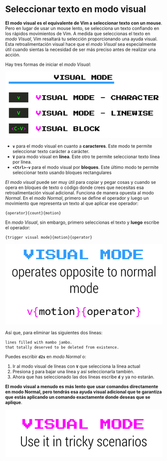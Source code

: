 # Seleccionar texto en modo visual

**El modo visual es el equivalente de Vim a seleccionar texto con un mouse**. Pero en lugar de usar un mouse lento, se selecciona un texto confiando en los rápidos movimientos de Vim. A medida que seleccionas el texto en *modo Visual*, Vim resaltará tu selección proporcionando una ayuda visual. Esta retroalimentación visual hace que el *modo Visual* sea especialmente útil cuando sientas la necesidad de ser más preciso antes de realizar una acción.

Hay tres formas de iniciar el *modo Visual*:

![Comandos de modo visual](./img/vim-visual-mode-commands.jpg)

- **`v`** para el modo visual en cuanto a **caracteres**. Este modo te permite seleccionar texto carácter a carácter.
- **`V`** para modo visual en **línea**. Este otro te permite seleccionar texto línea por línea.
- **`<Ctrl>-v`** para el modo visual por **bloques**. Este último modo te permite seleccionar texto usando bloques rectangulares

*El modo visual* puede ser muy útil para copiar y pegar cosas y cuando se opera en bloques de texto o código donde crees que necesitas esa retroalimentación visual adicional. Funciona de manera opuesta al modo *Normal*. En el *modo Normal*, primero se define el operador y luego un movimiento que representa un texto al que aplicar ese operador:

```text
{operator}{count}{motion}
```
En *modo Visual*, sin embargo, primero seleccionas el texto y **luego** escribe el operador:

```text
{trigger visual mode}{motion}{operator}
```
![El modo visual es opuesto al modo normal](./img/vim-visual-mode-opposite.jpg)

Así que, para eliminar las siguientes dos líneas:

```text
lines filled with mambo jambo.
that totally deserved to be deleted from existence.
```
Puedes escribir **`d2s`** en *modo Normal* o:

1. Ir al modo visual de líneas con **`V`** que selecciona la línea actual
2. Presiona **`j`** para bajar una línea y así seleccionarla también.
3. Ahora que has seleccionado las dos líneas escribe **`d`** y ya no estarán.

**El modo visual a menudo es más lento que usar comandos directamente en modo Normal, pero tendrás esa ayuda visual adicional que te garantiza que estás aplicando un comando exactamente donde deseas que se aplique**.

![Utiliza el modo Visual cuando te enfrentes a situaciones difíciles](./img/vim-visual-mode-usage.jpg)
